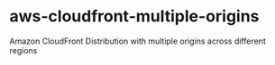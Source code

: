 # aws-cloudfront-multiple-origins
Amazon CloudFront Distribution with multiple origins across different regions
